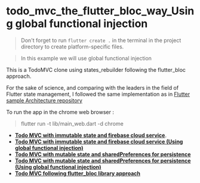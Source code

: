 # todo_mvc_the_flutter_bloc_way_Using global functional injection

> Don't forget to run `flutter create .` in the terminal in the project directory to create platform-specific files.

>In this example we will use global functional injection


This is a TodoMVC clone using states_rebuilder following the flutter_bloc approach.

For the sake of science, and comparing with the leaders in the field of Flutter state management, I followed  the same implementation as in [Flutter sample Architecture repository](https://github.com/brianegan/flutter_architecture_samples/tree/master/bloc_library)

To run the app in the chrome web browser :

> flutter run -t lib/main_web.dart -d chrome 


* [**Todo MVC with immutable state and firebase cloud service**](../ex_009_1_1_ca_todo_mvc_cloud_firestore_immutable_with_injector).
* [**Todo MVC with immutable state and firebase cloud service (Using global functional injection)**](../ex_009_1_2_ca_todo_mvc_cloud_firestore_immutable_with_fi) 
* [**Todo MVC with mutable state and sharedPreferences for persistence**](../ex_009_2_1_ca_todo_mvc_mutable_with_injector)
* [**Todo MVC with mutable state and sharedPreferences for persistence (Using global functional injection)**](../ex_009_2_2_ca_todo_mvc_mutable_with_fi)
* [**Todo MVC following flutter_bloc library approach**](../ex_009_3_1_todo_mvc_the_flutter_bloc_way_with_injector) 
